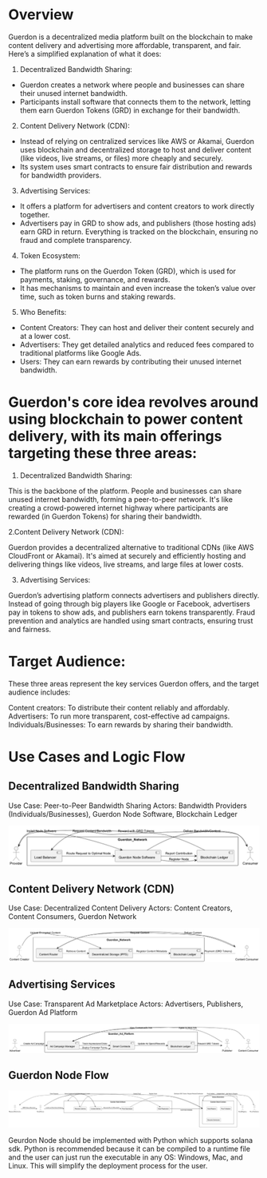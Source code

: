 # Overview
Guerdon is a decentralized media platform built on the blockchain to make content delivery and advertising more affordable, transparent, and fair. Here’s a simplified explanation of what it does:

1. Decentralized Bandwidth Sharing:

* Guerdon creates a network where people and businesses can share their unused internet bandwidth.
* Participants install software that connects them to the network, letting them earn Guerdon Tokens (GRD) in exchange for their bandwidth.

2. Content Delivery Network (CDN):

* Instead of relying on centralized services like AWS or Akamai, Guerdon uses blockchain and decentralized storage to host and deliver content (like videos, live streams, or files) more cheaply and securely.
* Its system uses smart contracts to ensure fair distribution and rewards for bandwidth providers.

3. Advertising Services:

* It offers a platform for advertisers and content creators to work directly together.
* Advertisers pay in GRD to show ads, and publishers (those hosting ads) earn GRD in return. Everything is tracked on the blockchain, ensuring no fraud and complete transparency.

4. Token Ecosystem:

* The platform runs on the Guerdon Token (GRD), which is used for payments, staking, governance, and rewards.
* It has mechanisms to maintain and even increase the token’s value over time, such as token burns and staking rewards.

5. Who Benefits:

* Content Creators: They can host and deliver their content securely and at a lower cost.
* Advertisers: They get detailed analytics and reduced fees compared to traditional platforms like Google Ads.
* Users: They can earn rewards by contributing their unused internet bandwidth.

# Guerdon's core idea revolves around using blockchain to power content delivery, with its main offerings targeting these three areas:

1. Decentralized Bandwidth Sharing:

This is the backbone of the platform. People and businesses can share unused internet bandwidth, forming a peer-to-peer network.
It's like creating a crowd-powered internet highway where participants are rewarded (in Guerdon Tokens) for sharing their bandwidth.

2.Content Delivery Network (CDN):

Guerdon provides a decentralized alternative to traditional CDNs (like AWS CloudFront or Akamai).
It's aimed at securely and efficiently hosting and delivering things like videos, live streams, and large files at lower costs.

3. Advertising Services:

Guerdon’s advertising platform connects advertisers and publishers directly.
Instead of going through big players like Google or Facebook, advertisers pay in tokens to show ads, and publishers earn tokens transparently.
Fraud prevention and analytics are handled using smart contracts, ensuring trust and fairness.

# Target Audience:

These three areas represent the key services Guerdon offers, and the target audience includes:

Content creators: To distribute their content reliably and affordably.
Advertisers: To run more transparent, cost-effective ad campaigns.
Individuals/Businesses: To earn rewards by sharing their bandwidth.

# Use Cases and Logic Flow

## Decentralized Bandwidth Sharing

Use Case: Peer-to-Peer Bandwidth Sharing
Actors: Bandwidth Providers (Individuals/Businesses), Guerdon Node Software, Blockchain Ledger

![Bandwidth Sharing Use Case](./bandwidth-sharing-use-case.png)

## Content Delivery Network (CDN)

Use Case: Decentralized Content Delivery
Actors: Content Creators, Content Consumers, Guerdon Network

![Content Delivery Network Use Case](./cdn-use-case.png)

## Advertising Services

Use Case: Transparent Ad Marketplace
Actors: Advertisers, Publishers, Guerdon Ad Platform

![Advertising Services Use Case](./advertising-services-use-case.png)

## Guerdon Node Flow

![Guerdon Node Flow](./geurdon-node-flow.png)

Geurdon Node should be implemented with Python which supports solana sdk.  Python is recommended because it can be compiled to a runtime file and the user can just run the executable in any OS: Windows, Mac, and Linux.  This will simplify the deployment process for the user.
